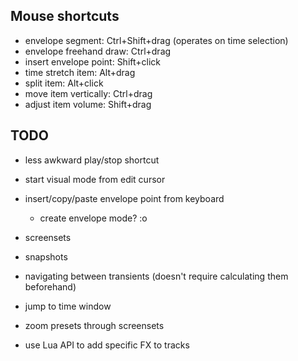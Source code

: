 ## Mouse shortcuts
- envelope segment: Ctrl+Shift+drag (operates on time selection)
- envelope freehand draw: Ctrl+drag
- insert envelope point: Shift+click
- time stretch item: Alt+drag
- split item: Alt+click
- move item vertically: Ctrl+drag
- adjust item volume: Shift+drag

## TODO
- less awkward play/stop shortcut
- start visual mode from edit cursor
- insert/copy/paste envelope point from keyboard
    - create envelope mode? :o
- screensets
- snapshots

- navigating between transients (doesn't require calculating them beforehand)
- jump to time window
- zoom presets through screensets
- use Lua API to add specific FX to tracks
